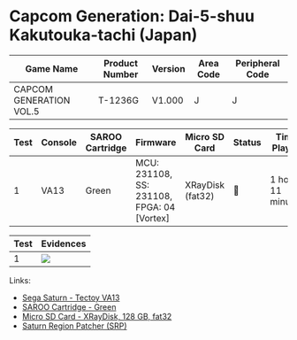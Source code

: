 # Capcom Generation: Dai-5-shuu Kakutouka-tachi (Japan)

| Game Name               | Product Number | Version | Area Code | Peripheral Code |
| ----------------------- | -------------- | ------- | --------- | --------------- |
| CAPCOM GENERATION VOL.5 | T-1236G        | V1.000  | J         | J               |

| Test | Console | SAROO Cartridge | Firmware                                   | Micro SD Card    | Status | Time Played        |
| ---- | ------- | --------------- | ------------------------------------------ | ---------------- | ------ | ------------------ |
| 1    | VA13    | Green           | MCU: 231108, SS: 231108, FPGA: 04 [Vortex] | XRayDisk (fat32) | :100:  | 1 hour, 11 minutes |

| Test | Evidences                                                                                        |
| ---- | ------------------------------------------------------------------------------------------------ |
| 1    | [![](https://img.youtube.com/vi/zURb4HVkROw/0.jpg)](https://www.youtube.com/watch?v=zURb4HVkROw) |

Links:

- [Sega Saturn - Tectoy VA13](../../../../Info/Consoles/VA13/README.md)
- [SAROO Cartridge - Green](../../../../Info/Cartridges/RetroGameParadiseStore/1.32F/README.md)
- [Micro SD Card - XRayDisk, 128 GB, fat32](../../../Info/SdCards/XRayDisk/128GB/fat32/README.md)
- [Saturn Region Patcher (SRP)](https://segaxtreme.net/resources/saturn-region-patcher.81/download)
